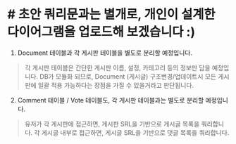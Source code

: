 # # 초안 쿼리문과는 별개로, 개인이 설계한 다이어그램을 업로드해 보겠습니다 :)

1.  Document 테이블과 각 게시판 테이블을 별도로 분리할 예정입니다.
>  각 게시판 테이블은 간단한 게시판 이름, 설정, 카테고리 등의 정보만 담을 예정입니다.
>  DB가 모듈화 되므로, Document (게시글) 구조변경/업데이트시 모든 게시판에 일괄 적용 가능하다는 장점을 가질 수 있을거라고 판단됩니다.

2. Comment 테이블 / Vote 테이블도, 각 게시판 테이블과는 별도로 분리할 예정입니다.
> 유저가 각 게시판에 접근하면, 게시판 SRL을 기반으로 게시글 목록을 쿼리합니다.
> 각 게시글 내부로 접근하면, 게시글 SRL을 기반으로 댓글 목록을 쿼리합니다.
